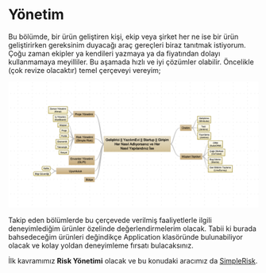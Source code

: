 # Yönetim

Bu bölümde, bir ürün geliştiren kişi, ekip veya şirket her ne ise bir ürün geliştirirken gereksinim duyacağı araç gereçleri biraz tanıtmak istiyorum. Çoğu zaman ekipler ya kendileri yazmaya ya da fiyatından dolayı kullanmamaya meyilliler. Bu aşamada hızlı ve iyi çözümler olabilir. Öncelikle (çok revize olacaktır) temel çerçeveyi vereyim;

![Çerçeve](assets/tr/images/isyonetimi.png "Çerçeve")

Takip eden bölümlerde bu çerçevede verilmiş faaliyetlerle ilgili deneyimlediğim ürünler özelinde değerlendirmelerim olacak. Tabii ki burada bahsedeceğim ürünleri değindikçe Application klasöründe bulunabiliyor olacak ve kolay yoldan deneyimleme fırsatı bulacaksınız.

İlk kavramımız **Risk Yönetimi** olacak ve bu konudaki aracımız da [SimpleRisk](../Applications/Business/SimpleRisk "SimpleRisk").


